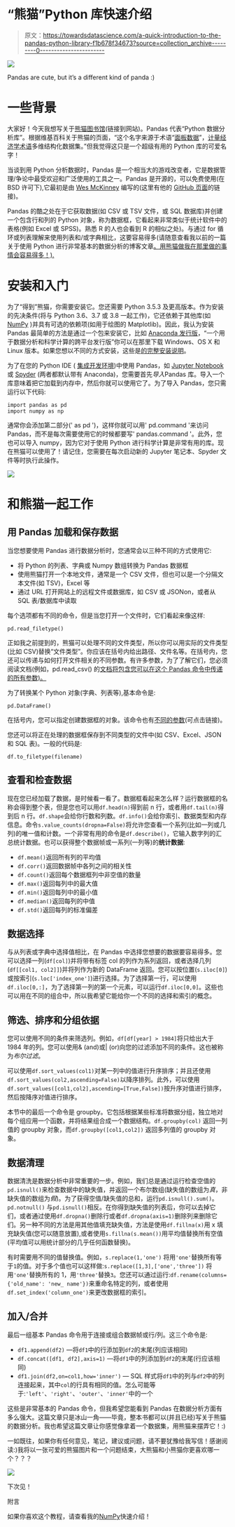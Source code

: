 # “熊猫”Python 库快速介绍

> 原文：<https://towardsdatascience.com/a-quick-introduction-to-the-pandas-python-library-f1b678f34673?source=collection_archive---------0----------------------->

![](img/995a801902903809fc2a5dbb35077bd6.png)

Pandas are cute, but it’s a different kind of panda :)

# 一些背景

大家好！今天我想写关于[熊猫图书馆](http://pandas.pydata.org/)(链接到网站)。Pandas 代表“Python 数据分析库”。根据维基百科关于熊猫的页面，“这个名字来源于术语“[面板数据](https://en.wikipedia.org/wiki/Panel_data)”，[计量经济学术语](https://en.wikipedia.org/wiki/Econometrics)多维结构化数据集。”但我觉得这只是一个超级有用的 Python 库的可爱名字！

当谈到用 Python 分析数据时，Pandas 是一个相当大的游戏改变者，它是数据管理/争论中最受欢迎和广泛使用的工具之一。Pandas 是开源的，可以免费使用(在 BSD 许可下),它最初是由 [Wes McKinney](https://en.wikipedia.org/wiki/Wes_McKinney) 编写的(这里有他的 [GitHub 页面](https://github.com/wesm)的链接)。

Pandas 的酷之处在于它获取数据(如 CSV 或 TSV 文件，或 SQL 数据库)并创建一个包含行和列的 Python 对象，称为数据框，它看起来非常类似于统计软件中的表格(例如 Excel 或 SPSS)。熟悉 R 的人也会看到 R 的相似之处)。与通过 for 循环或列表理解来使用列表和/或字典相比，这要容易得多(请随意查看我以前的一篇关于使用 Python 进行非常基本的数据分析的博客文章[。用熊猫做我在那里做的事情会容易得多！).](https://medium.com/@adi.bronshtein/the-first-week-of-general-assembly-dsi-and-some-basic-python-6148099be7c0)

# 安装和入门

为了“得到”熊猫，你需要安装它。您还需要 Python 3.5.3 及更高版本。作为安装的先决条件(将与 Python 3.6、3.7 或 3.8 一起工作)，它还依赖于其他库(如 [NumPy](http://www.numpy.org/) )并具有可选的依赖项(如用于绘图的 Matplotlib)。因此，我认为安装 Pandas 最简单的方法是通过一个包来安装它，比如 [Anaconda 发行版](https://www.continuum.io/downloads)，“一个用于数据分析和科学计算的跨平台发行版”你可以在那里下载 Windows、OS X 和 Linux 版本。如果您想以不同的方式安装，这些是[的完整安装说明](http://pandas.pydata.org/pandas-docs/stable/install.html)。

为了在您的 Python IDE ( [集成开发环境](https://en.wikipedia.org/wiki/Integrated_development_environment))中使用 Pandas，如 [Jupyter Notebook](http://jupyter.org/) 或 [Spyder](https://pythonhosted.org/spyder/) (两者都默认带有 Anaconda)，您需要首先*导入*Pandas 库。导入一个库意味着把它加载到内存中，然后你就可以使用它了。为了导入 Pandas，您只需运行以下代码:

```
import pandas as pd 
import numpy as np 
```

通常你会添加第二部分(' as pd ')，这样你就可以用' pd.command '来访问 Pandas，而不是每次需要使用它的时候都要写' pandas.command '。此外，您也可以导入 numpy，因为它对于使用 Python 进行科学计算是非常有用的库。现在熊猫可以使用了！请记住，您需要在每次启动新的 Jupyter 笔记本、Spyder 文件等时执行此操作。

![](img/c28fe9685da1ab135111f90d38af54ba.png)

# 和熊猫一起工作

## 用 Pandas 加载和保存数据

当您想要使用 Pandas 进行数据分析时，您通常会以三种不同的方式使用它:

*   将 Python 的列表、字典或 Numpy 数组转换为 Pandas 数据框
*   使用熊猫打开一个本地文件，通常是一个 CSV 文件，但也可以是一个分隔文本文件(如 TSV)，Excel 等
*   通过 URL 打开网站上的远程文件或数据库，如 CSV 或 JSONon，或者从 SQL 表/数据库中读取

每个选项都有不同的命令，但是当您打开一个文件时，它们看起来像这样:

```
pd.read_filetype()
```

正如我之前提到的，熊猫可以处理不同的文件类型，所以你可以用实际的文件类型(比如 CSV)替换“文件类型”。你应该在括号内给出路径、文件名等。在括号内，您还可以传递与如何打开文件相关的不同参数。有许多参数，为了了解它们，您必须阅读文档(例如，pd.read_csv() 的[文档将包含您可以在这个 Pandas 命令中传递的所有参数)。](http://pandas.pydata.org/pandas-docs/stable/generated/pandas.read_csv.html)

为了转换某个 Python 对象(字典、列表等),基本命令是:

```
pd.DataFrame()
```

在括号内，您可以指定创建数据框的对象。该命令也有[不同的参数](http://pandas.pydata.org/pandas-docs/stable/generated/pandas.DataFrame.html)(可点击链接)。

您还可以将正在处理的数据框保存到不同类型的文件中(如 CSV、Excel、JSON 和 SQL 表)。一般的代码是:

```
df.to_filetype(filename)
```

## 查看和检查数据

现在您已经加载了数据，是时候看一看了。数据框看起来怎么样？运行数据框的名称会得到整个表，但是您也可以用`df.head(n)`得到前 n 行，或者用`df.tail(n)`得到后 n 行。`df.shape`会给你行数和列数。`df.info()`会给你索引、数据类型和内存信息。命令`s.value_counts(dropna=False)`将允许您查看一个系列(比如一列或几列)的唯一值和计数。一个非常有用的命令是`df.describe()`，它输入数字列的汇总统计数据。也可以获得整个数据帧或一系列(一列等)的**统计数据**:

*   `df.mean()`返回所有列的平均值
*   `df.corr()`返回数据帧中各列之间的相关性
*   `df.count()`返回每个数据框列中非空值的数量
*   `df.max()`返回每列中的最大值
*   `df.min()`返回每列中的最小值
*   `df.median()`返回每列的中值
*   `df.std()`返回每列的标准偏差

## 数据选择

与从列表或字典中选择值相比，在 Pandas 中选择您想要的数据要容易得多。您可以选择一列(`df[col]`)并将带有标签 col 的列作为系列返回，或者选择几列(`df[[col1, col2]]`)并将列作为新的 DataFrame 返回。您可以按位置(`s.iloc[0]`)或按索引(`s.loc['index_one']`)进行选择。为了选择第一行，可以使用`df.iloc[0,:]`，为了选择第一列的第一个元素，可以运行`df.iloc[0,0]`。这些也可以用在不同的组合中，所以我希望它能给你一个不同的选择和索引的概念。

## 筛选、排序和分组依据

您可以使用不同的条件来筛选列。例如，`df[df[year] > 1984]`将只给出大于 1984 年的列。您可以使用& (and)或| (or)向您的过滤添加不同的条件。这也被称为*布尔过滤*。

可以使用`df.sort_values(col1)`对某一列中的值进行升序排序；并且还使用`df.sort_values(col2,ascending=False)`以降序排列。此外，可以使用`df.sort_values([col1,col2],ascending=[True,False])`按升序对值进行排序，然后按降序对值进行排序。

本节中的最后一个命令是 groupby。它包括根据某些标准将数据分组，独立地对每个组应用一个函数，并将结果组合成一个数据结构。`df.groupby(col)` 返回一列值的 groupby 对象，而`df.groupby([col1,col2])` 返回多列值的 groupby 对象。

## 数据清理

数据清洗是数据分析中非常重要的一步。例如，我们总是通过运行检查空值的`pd.isnull()`来检查数据中的缺失值，并返回一个布尔数组(缺失值的数组为*真*，非缺失值的数组为*假*)。为了获得空值/缺失值的总和，运行`pd.isnull().sum()`。`pd.notnull()` 与`pd.isnull()`相反。在你得到缺失值的列表后，你可以去掉它们，或者通过使用`df.dropna()`删除行或者`df.dropna(axis=1)`删除列来删除它们。另一种不同的方法是用其他值填充缺失值，方法是使用`df.fillna(x)`用 x 填充缺失值(您可以随意放置),或者使用`s.fillna(s.mean())`用平均值替换所有空值(平均值可以用统计部分的几乎任何函数替换)。

有时需要用不同的值替换值。例如，`s.replace(1,'one')` 将用`'one'`替换所有等于`1`的值。对于多个值也可以这样做:`s.replace([1,3],['one','three'])` 将用`'one'`替换所有的 1，用`'three'`替换`3`。您还可以通过运行:`df.rename(columns={'old_name': 'new_ name'})`来重命名特定的列，或者使用`df.set_index('column_one')`来更改数据框的索引。

## 加入/合并

最后一组基本 Pandas 命令用于连接或组合数据帧或行/列。这三个命令是:

*   `df1.append(df2)` —将`df1`中的行添加到`df2`的末尾(列应该相同)
*   `df.concat([df1, df2],axis=1)` —将`df1`中的列添加到`df2`的末尾(行应该相同)
*   `df1.join(df2,on=col1,how='inner')` — SQL 样式将`df1`中的列与`df2`中的列连接起来，其中`col`的行具有相同的值。怎么可能等于:`'left'`、`'right'`、`'outer'`、`'inner'`中的一个

这些是非常基本的 Pandas 命令，但我希望您能看到 Pandas 在数据分析方面有多么强大。这篇文章只是冰山一角——毕竟，整本书都可以(并且已经)写关于熊猫的数据分析。我也希望这篇文章让你感觉像拿着一个数据集，用熊猫来摆弄它！:)

一如既往，如果你有任何意见，笔记，建议或问题，请不要犹豫给我写信！感谢阅读:)我将以一张可爱的熊猫图片和一个问题结束，大熊猫和小熊猫你更喜欢哪一个？？？

![](img/b6dcbd750f5860cfa5e06cab44518858.png)

下次见！

附言

如果你喜欢这个教程，请查看我的[NumPy](https://medium.com/@adi.bronshtein/a-quick-introduction-to-the-numpy-library-6f61b7dee4db)快速介绍！